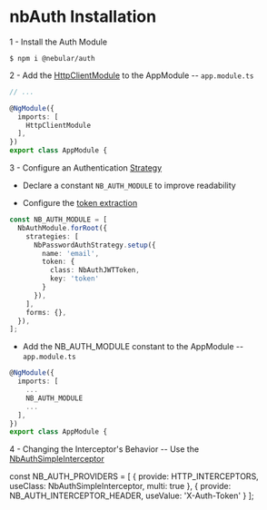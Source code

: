 # nbAuth Installation


1 - Install the Auth Module

```
$ npm i @nebular/auth
```

2 - Add the [HttpClientModule](https://akveo.github.io/nebular/docs/auth/installation#httpclientmodule) to the AppModule -- `app.module.ts`

```typescript
// ...

@NgModule({
  imports: [
    HttpClientModule
  ],
})
export class AppModule {
```

3 - Configure an Authentication [Strategy](https://akveo.github.io/nebular/docs/auth/configuring-a-strategy#strategy)

* Declare a constant `NB_AUTH_MODULE` to improve readability 

* Configure the [token extraction](https://akveo.github.io/nebular/docs/auth/getting-user-token#configure-token-extraction)

```typescript
const NB_AUTH_MODULE = [
  NbAuthModule.forRoot({
    strategies: [
      NbPasswordAuthStrategy.setup({
        name: 'email',
        token: {
          class: NbAuthJWTToken,
          key: 'token'
        }
      }),
    ],
    forms: {},
  }),
];
```

 * Add the NB_AUTH_MODULE constant to the AppModule -- `app.module.ts`

```typescript
@NgModule({
  imports: [
    ...
    NB_AUTH_MODULE
    ...
  ],
})
export class AppModule {
```

4 - Changing the Interceptor's Behavior -- Use the [NbAuthSimpleInterceptor](https://github.com/akveo/nebular/blob/master/src/framework/auth/services/interceptors/simple-interceptor.ts)



const NB_AUTH_PROVIDERS = [
  { provide: HTTP_INTERCEPTORS, useClass: NbAuthSimpleInterceptor, multi: true },
  { provide: NB_AUTH_INTERCEPTOR_HEADER, useValue: 'X-Auth-Token' }
];

